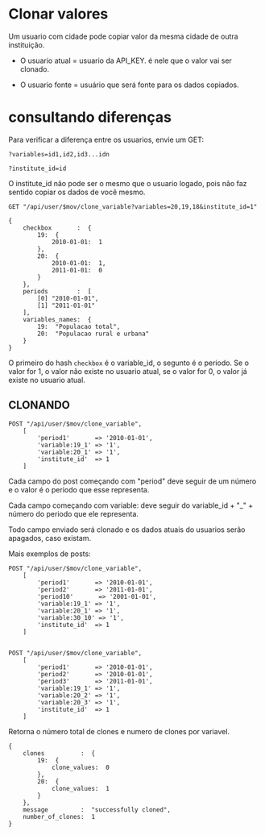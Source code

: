 Clonar valores
==================

Um usuario com cidade pode copiar valor da mesma cidade de outra instituição.

* O usuario atual = usuario da API_KEY. é nele que o valor vai ser clonado.

* O usuario fonte = usuário que será fonte para os dados copiados.

# consultando diferenças

Para verificar a diferença entre os usuarios, envie um GET:

`?variables=id1,id2,id3...idn`

`?institute_id=id`



O institute_id não pode ser o mesmo que o usuario logado, pois não faz sentido copiar os dados de você mesmo.

    GET "/api/user/$mov/clone_variable?variables=20,19,18&institute_id=1"

    {
        checkbox       :  {
            19:  {
                2010-01-01:  1
            },
            20:  {
                2010-01-01:  1,
                2011-01-01:  0
            }
        },
        periods        :  [
            [0] "2010-01-01",
            [1] "2011-01-01"
        ],
        variables_names:  {
            19:  "Populacao total",
            20:  "Populacao rural e urbana"
        }
    }

O primeiro do hash `checkbox` é o variable_id, o segunto é o periodo. Se o valor for 1, o valor não existe no usuario atual,
se o valor for 0, o valor já existe no usuario atual.

## CLONANDO

    POST "/api/user/$mov/clone_variable",
        [
            'period1'       => '2010-01-01',
            'variable:19_1' => '1',
            'variable:20_1' => '1',
            'institute_id'  => 1
        ]


Cada campo do post começando com "period" deve seguir de um número e o valor é o periodo que esse representa.

Cada campo começando com variable: deve seguir do variable_id + "_" + número do periodo que ele representa.

Todo campo enviado será clonado e os dados atuais do usuarios serão apagados, caso existam.


Mais exemplos de posts:

    POST "/api/user/$mov/clone_variable",
        [
            'period1'       => '2010-01-01',
            'period2'       => '2011-01-01',
            'period10'       => '2001-01-01',
            'variable:19_1' => '1',
            'variable:20_1' => '1',
            'variable:30_10' => '1',
            'institute_id'  => 1
        ]


    POST "/api/user/$mov/clone_variable",
        [
            'period1'       => '2010-01-01',
            'period2'       => '2010-01-01',
            'period3'       => '2011-01-01',
            'variable:19_1' => '1',
            'variable:20_2' => '1',
            'variable:20_3' => '1',
            'institute_id'  => 1
        ]

Retorna o número total de clones e numero de clones por variavel.

    {
        clones          :  {
            19:  {
                clone_values:  0
            },
            20:  {
                clone_values:  1
            }
        },
        message         :  "successfully cloned",
        number_of_clones:  1
    }


